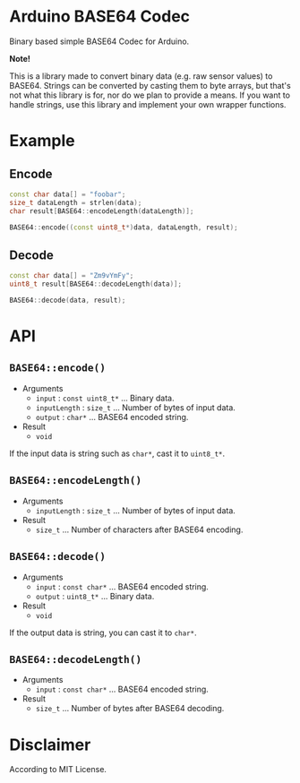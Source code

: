 # **Arduino BASE64 Codec**
Binary based simple BASE64 Codec for Arduino.

**Note!**

This is a library made to convert binary data (e.g. raw sensor values) to BASE64.
Strings can be converted by casting them to byte arrays, but that's not what this library is for, nor do we plan to provide a means.
If you want to handle strings, use this library and implement your own wrapper functions.

# Example
## Encode
```c++
const char data[] = "foobar";
size_t dataLength = strlen(data);
char result[BASE64::encodeLength(dataLength)];

BASE64::encode((const uint8_t*)data, dataLength, result);
```

## Decode
```c++
const char data[] = "Zm9vYmFy";
uint8_t result[BASE64::decodeLength(data)];

BASE64::decode(data, result);
```

# API
## `BASE64::encode()`
- Arguments
    - `input` : `const uint8_t*` ... Binary data.
    - `inputLength` : `size_t` ... Number of bytes of input data.
    - `output` : `char*` ... BASE64 encoded string.
- Result
    - `void`

If the input data is string such as `char*`, cast it to `uint8_t*`.

## `BASE64::encodeLength()`
- Arguments
    - `inputLength` : `size_t` ... Number of bytes of input data.
- Result
    - `size_t` ... Number of characters after BASE64 encoding.

## `BASE64::decode()`
- Arguments
    - `input` : `const char*` ... BASE64 encoded string.
    - `output` : `uint8_t*` ... Binary data.
- Result
    - `void`

If the output data is string, you can cast it to `char*`.

## `BASE64::decodeLength()`
- Arguments
    - `input` : `const char*` ... BASE64 encoded string.
- Result
    - `size_t` ... Number of bytes after BASE64 decoding.

# Disclaimer
According to MIT License.
